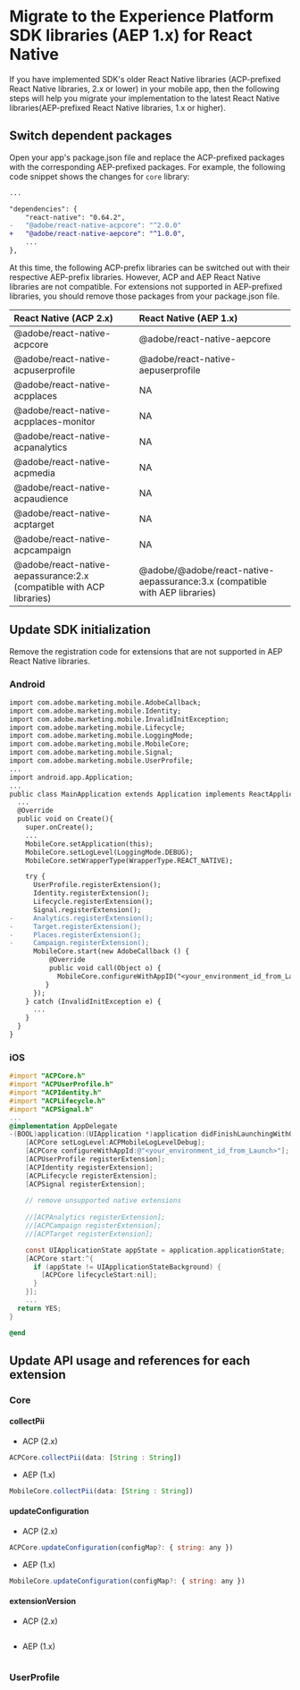 # Migrate to the Experience Platform SDK libraries (AEP 1.x) for React Native

If you have implemented SDK's older React Native libraries (ACP-prefixed React Native libraries, 2.x or lower) in your mobile app, then the following steps will help you migrate your implementation to the latest React Native libraries(AEP-prefixed React Native libraries, 1.x or higher).

## Switch dependent packages

Open your app's package.json file and replace the ACP-prefixed packages with the corresponding AEP-prefixed packages. For example, the following code snippet shows the changes for `core` library:
```diff
...

"dependencies": {
    "react-native": "0.64.2",
-   "@adobe/react-native-acpcore": "^2.0.0"
+   "@adobe/react-native-aepcore": "^1.0.0",
    ...
},

```
At this time, the following ACP-prefix libraries can be switched out with their respective AEP-prefix libraries.  However, ACP and AEP React Native libraries are not compatible. For extensions not supported in AEP-prefixed libraries, you should remove those packages from your package.json file. 

| React Native (ACP 2.x) | React Native (AEP 1.x) |
| :--- | :--- |
| @adobe/react-native-acpcore | @adobe/react-native-aepcore |
| @adobe/react-native-acpuserprofile | @adobe/react-native-aepuserprofile |
| @adobe/react-native-acpplaces | NA |
| @adobe/react-native-acpplaces-monitor | NA |
| @adobe/react-native-acpanalytics | NA |
| @adobe/react-native-acpmedia | NA |
| @adobe/react-native-acpaudience | NA |
| @adobe/react-native-acptarget | NA |
| @adobe/react-native-acpcampaign | NA |
| @adobe/react-native-aepassurance:2.x (compatible with ACP libraries) | @adobe/@adobe/react-native-aepassurance:3.x (compatible with AEP libraries)|

<!--- TODO: add more descritions for Assurance library?? --->

## Update SDK initialization
Remove the registration code for extensions that are not supported in AEP React Native libraries.
### Android
```diff
import com.adobe.marketing.mobile.AdobeCallback;
import com.adobe.marketing.mobile.Identity;
import com.adobe.marketing.mobile.InvalidInitException;
import com.adobe.marketing.mobile.Lifecycle;
import com.adobe.marketing.mobile.LoggingMode;
import com.adobe.marketing.mobile.MobileCore;
import com.adobe.marketing.mobile.Signal;
import com.adobe.marketing.mobile.UserProfile;
...
import android.app.Application;
...
public class MainApplication extends Application implements ReactApplication {
  ...
  @Override
  public void on Create(){
    super.onCreate();
    ...
    MobileCore.setApplication(this);
    MobileCore.setLogLevel(LoggingMode.DEBUG);
    MobileCore.setWrapperType(WrapperType.REACT_NATIVE);

    try {
      UserProfile.registerExtension();
      Identity.registerExtension();
      Lifecycle.registerExtension();
      Signal.registerExtension();
-     Analytics.registerExtension();
-     Target.registerExtension();
-     Places.registerExtension();
-     Campaign.registerExtension();
      MobileCore.start(new AdobeCallback () {
          @Override
          public void call(Object o) {
            MobileCore.configureWithAppID("<your_environment_id_from_Launch>");
         }
      });
    } catch (InvalidInitException e) {
      ...
    }
  }
}
```

### iOS

```objectivec
#import "ACPCore.h"
#import "ACPUserProfile.h"
#import "ACPIdentity.h"
#import "ACPLifecycle.h"
#import "ACPSignal.h"
...
@implementation AppDelegate
-(BOOL)application:(UIApplication *)application didFinishLaunchingWithOptions:(NSDictionary *)launchOptions {
    [ACPCore setLogLevel:ACPMobileLogLevelDebug];
    [ACPCore configureWithAppId:@"<your_environment_id_from_Launch>"];
    [ACPUserProfile registerExtension];
    [ACPIdentity registerExtension];
    [ACPLifecycle registerExtension];
    [ACPSignal registerExtension];
    
    // remove unsupported native extensions
    
    //[ACPAnalytics registerExtension];
    //[ACPCampaign registerExtension];
    //[ACPTarget registerExtension];

    const UIApplicationState appState = application.applicationState;
    [ACPCore start:^{
      if (appState != UIApplicationStateBackground) {
        [ACPCore lifecycleStart:nil];
      }
    }];
    ...
  return YES;
}

@end
```
## Update API usage and references for each extension

### Core
#### collectPii
- ACP (2.x)
```javascript
ACPCore.collectPii(data: [String : String])
```
- AEP (1.x)
```javascript
MobileCore.collectPii(data: [String : String])
```
#### updateConfiguration
- ACP (2.x)
```javascript
ACPCore.updateConfiguration(configMap?: { string: any })
```
- AEP (1.x)
```javascript
MobileCore.updateConfiguration(configMap?: { string: any })
```
#### extensionVersion
- ACP (2.x)
```javascript

```
- AEP (1.x)
```javascript

``` 

### UserProfile

